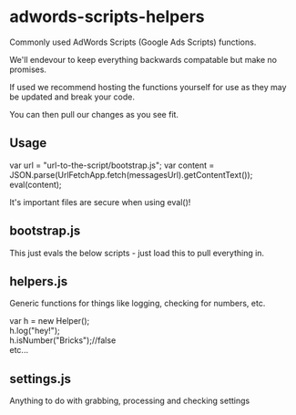 # adwords-scripts-helpers

Commonly used AdWords Scripts (Google Ads Scripts) functions. 

We'll endevour to keep everything backwards compatable but make no promises.

If used we recommend hosting the functions yourself for use as they may be updated and break your code.

You can then pull our changes as you see fit. 

## Usage

var url = "url-to-the-script/bootstrap.js";
var content = JSON.parse(UrlFetchApp.fetch(messagesUrl).getContentText());
eval(content);

It's important files are secure when using eval()!

## bootstrap.js

This just evals the below scripts - just load this to pull everything in.

## helpers.js

Generic functions for things like logging, checking for numbers, etc.

var h = new Helper();  
h.log("hey!");  
h.isNumber("Bricks");//false  
etc...

## settings.js

Anything to do with grabbing, processing and checking settings



